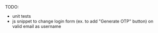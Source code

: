 TODO:

- unit tests
- js snippet to change login form (ex. to add "Generate OTP" button) on valid
  email as username
